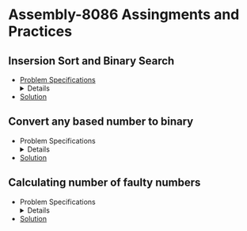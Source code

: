 # Assembly-8086 Assingments and Practices

## Insersion Sort and Binary Search
-   <div>
        <summery>
            <a href="https://github.com/fardinanam/Assembly-8086-Practice-Codes/blob/master/Insertion%20Sort%20and%20Binary%20Search/CSE%20316%20Offline%201%20Description.pdf">Problem Specifications
            </a>
        </summery>
        <details>
            <p>
                In this sessional you will implement insertion sort and binary search algorithm in assembly 
                language programming. You will take n integers as inputs from a user, sort them and display the 
                sorted array. Next you will take another integer as input from the user and search it in the sorted 
                array using binary search algorithm and display its index in the sorted array if it exists (Assume 
                that indices start from 1). In a nutshell, you have to implement the following algorithmic steps. 
                <ol type="1">
                    <li>Take an integer n from the user.</li>
                    <li>Go to Step 10 if n <=0</li>
                    <li>Take n integers from the user.</li>
                    <li>Sort them using insertion sort. </li>
                    <li>Display the sorted array.</li>
                    <li>Take an integer x from the user.</li>
                    <li>
                        Use binary search to find x’s index in the  sorted array. Display the index if found, otherwise 
                        print ‘NOT FOUND’.
                    </li>
                    <li>For another search in the same array go to Step 6.</li>
                    <li>Go to Step 1.</li>
                    <li>End</li>
                </ol>  
                <br>
                <b>Note:</b> You can assume any form of number to be in the range of signed 16 bit register.
            </p>
        </details>
    </div>
- [Solution](https://github.com/fardinanam/Assembly-8086-Practice-Codes/blob/master/Insertion%20Sort%20and%20Binary%20Search/Insertion%20sort%20and%20binary%20search.asm)

## Convert any based number to binary
-   <div>
        <summery>
            Problem Specifications
        </summery>
        <details>
            <p>
                Take a base value as input from the user. Then take an input N in the base value of given base. Convert the given number to binary and display. <br>
                <b>Note:</b> You can assume any form of number to be in the range of signed 16 bit register. 
            </p>
        </details>
    </div>
- [Solution](https://github.com/fardinanam/Assembly-8086-Practice-Codes/blob/master/If-Else%2C%20Cases%20and%20Loops%20Practices/Convert%20any%20based%20numbers%20to%20binary.asm)

## Calculating number of faulty numbers
-   <div>
        <summery>
            Problem Specifications
        </summery>
        <details>
            <p>
                A <i>faulty</i> number is one for which the sum of its proper divisors is greater than the number itself. The proper divisors of a number are all the divisors except 1 and the number itself. For example, 12 is a faulty number because the sum of the proper divisors is 2+3+4+5=15 which is greater than 12. Write a program to take an integer number N as input and output the number of faulty numbers between 1 and N <br>
                <b>Note:</b> You can assume any form of number to be in the range of signed 16 bit register. 
            </p>
        </details>
    </div>
- [Solution](https://github.com/fardinanam/Assembly-8086-Practice-Codes/blob/master/If-Else%2C%20Cases%20and%20Loops%20Practices/Calculating%20number%20of%20faulty%20numbers.asm)